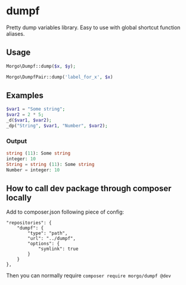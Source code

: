 # dumpf
Pretty dump variables library. Easy to use with global shortcut function aliases.

## Usage
```php
Morgo\Dumpf::dump($x, $y);

Morgo\DumpfPair::dump('label_for_x', $x)
```

## Examples
```php
$var1 = "Some string";
$var2 = 2 * 5;
_d($var1, $var2);
_dp("String", $var1, "Number", $var2);
```
### Output
```php
string (11): Some string
integer: 10
String = string (11): Some string
Number = integer: 10
```


## How to call dev package through composer locally
Add to composer.json following piece of config:
```
"repositories": {
    "dumpf": {
        "type": "path",
        "url": "../dumpf",
        "options": {
            "symlink": true
        }
    }
},
```
Then you can normally require
`composer require morgo/dumpf @dev`
